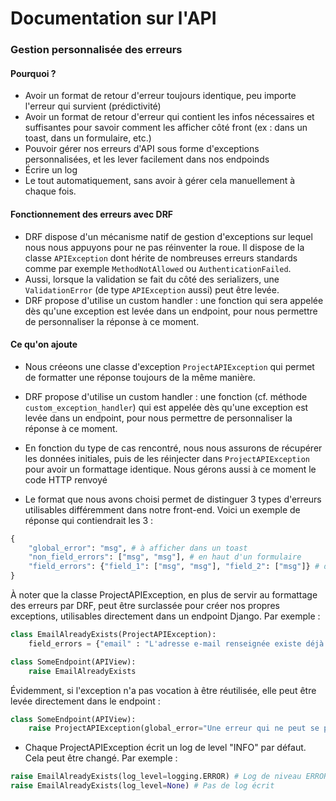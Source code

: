 # Documentation sur l'API

### Gestion personnalisée des erreurs

#### Pourquoi ?

- Avoir un format de retour d'erreur toujours identique, peu importe l'erreur qui survient (prédictivité)
- Avoir un format de retour d'erreur qui contient les infos nécessaires et suffisantes pour savoir comment les afficher côté front (ex : dans un toast, dans un formulaire, etc.)
- Pouvoir gérer nos erreurs d'API sous forme d'exceptions personnalisées, et les lever facilement dans nos endpoinds
- Écrire un log
- Le tout automatiquement, sans avoir à gérer cela manuellement à chaque fois.

#### Fonctionnement des erreurs avec DRF

- DRF dispose d'un mécanisme natif de gestion d'exceptions sur lequel nous nous appuyons pour ne pas réinventer la roue. Il dispose de la classe `APIException` dont hérite de nombreuses erreurs standards comme par exemple `MethodNotAllowed` ou `AuthenticationFailed`.
- Aussi, lorsque la validation se fait du côté des serializers, une `ValidationError` (de type `APIException` aussi) peut être levée.
- DRF propose d'utilise un custom handler : une fonction qui sera appelée dès qu'une exception est levée dans un endpoint, pour nous permettre de personnaliser la réponse à ce moment.

#### Ce qu'on ajoute

- Nous créeons une classe d'exception `ProjectAPIException` qui permet de formatter une réponse toujours de la même manière.

- DRF propose d'utilise un custom handler : une fonction (cf. méthode `custom_exception_handler`) qui est appelée dès qu'une exception est levée dans un endpoint, pour nous permettre de personnaliser la réponse à ce moment.

- En fonction du type de cas rencontré, nous nous assurons de récupérer les données initiales, puis de les réinjecter dans `ProjectAPIException` pour avoir un formattage identique. Nous gérons aussi à ce moment le code HTTP renvoyé

- Le format que nous avons choisi permet de distinguer 3 types d'erreurs utilisables différemment dans notre front-end. Voici un exemple de réponse qui contiendrait les 3 :

```py
{
    "global_error": "msg", # à afficher dans un toast
    "non_field_errors": ["msg", "msg"], # en haut d'un formulaire
    "field_errors": {"field_1": ["msg", "msg"], "field_2": ["msg"]} # dans les champs d'un formulaire
}
```

À noter que la classe ProjectAPIException, en plus de servir au formattage des erreurs par DRF, peut être surclassée pour créer nos propres exceptions, utilisables directement dans un endpoint Django. Par exemple :

```python
class EmailAlreadyExists(ProjectAPIException):
    field_errors = {"email" : "L'adresse e-mail renseignée existe déjà."}
```

```python
class SomeEndpoint(APIView):
    raise EmailAlreadyExists
```

Évidemment, si l'exception n'a pas vocation à être réutilisée, elle peut être levée directement dans le endpoint :

```python
class SomeEndpoint(APIView):
    raise ProjectAPIException(global_error="Une erreur qui ne peut se produire que dans ce endpoint.")
```

- Chaque ProjectAPIException écrit un log de level "INFO" par défaut. Cela peut être changé. Par exemple :

```python
raise EmailAlreadyExists(log_level=logging.ERROR) # Log de niveau ERROR
raise EmailAlreadyExists(log_level=None) # Pas de log écrit
```
